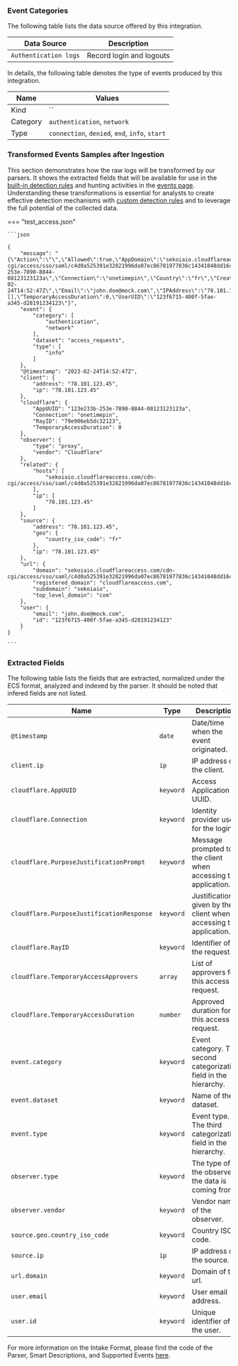 
### Event Categories


The following table lists the data source offered by this integration.

| Data Source | Description                          |
| ----------- | ------------------------------------ |
| `Authentication logs` | Record login and logouts |





In details, the following table denotes the type of events produced by this integration.

| Name | Values |
| ---- | ------ |
| Kind | `` |
| Category | `authentication`, `network` |
| Type | `connection`, `denied`, `end`, `info`, `start` |




### Transformed Events Samples after Ingestion

This section demonstrates how the raw logs will be transformed by our parsers. It shows the extracted fields that will be available for use in the [built-in detection rules](/docs/xdr/features/detect/rules_catalog) and hunting activities in the [events page](/docs/xdr/features/investigate/events). Understanding these transformations is essential for analysts to create effective detection mechanisms with [custom detection rules](/docs/xdr/features/detect/sigma) and to leverage the full potential of the collected data.

=== "test_access.json"

    ```json
	
    {
        "message": "{\"Action\":\"\",\"Allowed\":true,\"AppDomain\":\"sekoiaio.cloudflareaccess.com/cdn-cgi/access/sso/saml/c4d0a525391e32821996da07ec86781977836c14341048dd16c4bb8173741238\",\"AppUUID\":\"123e233b-253e-7890-8844-08123123123a\",\"Connection\":\"onetimepin\",\"Country\":\"fr\",\"CreatedAt\":\"2023-02-24T14:52:47Z\",\"Email\":\"john.doe@mock.com\",\"IPAddress\":\"78.101.123.45\",\"PurposeJustificationPrompt\":\"\",\"PurposeJustificationResponse\":\"\",\"RayID\":\"79e906eb5dc32123\",\"TemporaryAccessApprovers\":[],\"TemporaryAccessDuration\":0,\"UserUID\":\"123f6715-400f-5fae-a345-d28191234123\"}",
        "event": {
            "category": [
                "authentication",
                "network"
            ],
            "dataset": "access_requests",
            "type": [
                "info"
            ]
        },
        "@timestamp": "2023-02-24T14:52:47Z",
        "client": {
            "address": "78.101.123.45",
            "ip": "78.101.123.45"
        },
        "cloudflare": {
            "AppUUID": "123e233b-253e-7890-8844-08123123123a",
            "Connection": "onetimepin",
            "RayID": "79e906eb5dc32123",
            "TemporaryAccessDuration": 0
        },
        "observer": {
            "type": "proxy",
            "vendor": "Cloudflare"
        },
        "related": {
            "hosts": [
                "sekoiaio.cloudflareaccess.com/cdn-cgi/access/sso/saml/c4d0a525391e32821996da07ec86781977836c14341048dd16c4bb8173741238"
            ],
            "ip": [
                "78.101.123.45"
            ]
        },
        "source": {
            "address": "78.101.123.45",
            "geo": {
                "country_iso_code": "fr"
            },
            "ip": "78.101.123.45"
        },
        "url": {
            "domain": "sekoiaio.cloudflareaccess.com/cdn-cgi/access/sso/saml/c4d0a525391e32821996da07ec86781977836c14341048dd16c4bb8173741238",
            "registered_domain": "cloudflareaccess.com",
            "subdomain": "sekoiaio",
            "top_level_domain": "com"
        },
        "user": {
            "email": "john.doe@mock.com",
            "id": "123f6715-400f-5fae-a345-d28191234123"
        }
    }
    	
	```





### Extracted Fields

The following table lists the fields that are extracted, normalized under the ECS format, analyzed and indexed by the parser. It should be noted that infered fields are not listed.

| Name | Type | Description                |
| ---- | ---- | ---------------------------|
|`@timestamp` | `date` | Date/time when the event originated. |
|`client.ip` | `ip` | IP address of the client. |
|`cloudflare.AppUUID` | `keyword` | Access Application UUID. |
|`cloudflare.Connection` | `keyword` | Identity provider used for the login. |
|`cloudflare.PurposeJustificationPrompt` | `keyword` | Message prompted to the client when accessing the application. |
|`cloudflare.PurposeJustificationResponse` | `keyword` | Justification given by the client when accessing the application. |
|`cloudflare.RayID` | `keyword` | Identifier of the request. |
|`cloudflare.TemporaryAccessApprovers` | `array` | List of approvers for this access request. |
|`cloudflare.TemporaryAccessDuration` | `number` | Approved duration for this access request. |
|`event.category` | `keyword` | Event category. The second categorization field in the hierarchy. |
|`event.dataset` | `keyword` | Name of the dataset. |
|`event.type` | `keyword` | Event type. The third categorization field in the hierarchy. |
|`observer.type` | `keyword` | The type of the observer the data is coming from. |
|`observer.vendor` | `keyword` | Vendor name of the observer. |
|`source.geo.country_iso_code` | `keyword` | Country ISO code. |
|`source.ip` | `ip` | IP address of the source. |
|`url.domain` | `keyword` | Domain of the url. |
|`user.email` | `keyword` | User email address. |
|`user.id` | `keyword` | Unique identifier of the user. |



For more information on the Intake Format, please find the code of the Parser, Smart Descriptions, and Supported Events [here](https://github.com/SEKOIA-IO/intake-formats/tree/main/Cloudflare/access_requests).